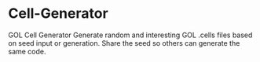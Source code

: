 # Cell-Generator
GOL Cell Generator
Generate random and interesting GOL .cells files based on seed input or generation.
Share the seed so others can generate the same code.
